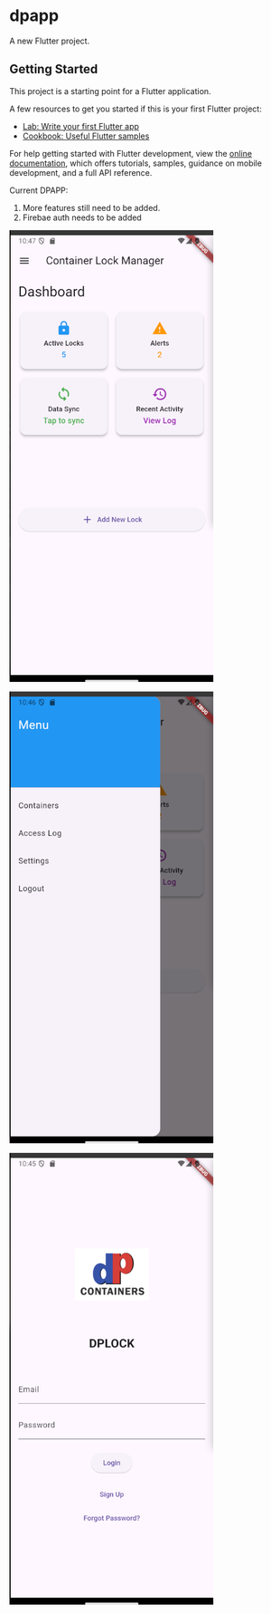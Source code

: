 # dpapp

A new Flutter project.

## Getting Started

This project is a starting point for a Flutter application.

A few resources to get you started if this is your first Flutter project:

- [Lab: Write your first Flutter app](https://docs.flutter.dev/get-started/codelab)
- [Cookbook: Useful Flutter samples](https://docs.flutter.dev/cookbook)

For help getting started with Flutter development, view the
[online documentation](https://docs.flutter.dev/), which offers tutorials,
samples, guidance on mobile development, and a full API reference.

Current DPAPP:
1. More features still need to be added.
2. Firebae auth needs to be added
   
![DPAPP](https://github.com/csalitred/dpapp/blob/csalitre/assets/images/homepage.png)

![DPAPP](https://github.com/csalitred/dpapp/blob/csalitre/assets/images/menu.png)

![DPAPP](https://github.com/csalitred/dpapp/blob/csalitre/assets/images/login.png)
